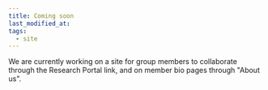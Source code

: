 ```yaml
---
title: Coming soon
last_modified_at:
tags:
  - site
---
```

We are currently working on a site for group members to collaborate through the Research Portal link, and on member bio pages through "About us".

